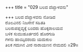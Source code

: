 +++
title = "029 ಬಲದ ದೆಖ್ಖಾಳವನು"

+++
ಬಲದ ದೆಖ್ಖಾಳವನು ನೋಡಿದ   
ರೊಲವಿನಲಿ ನಿಜಸೇನೆ ಸಹಿತತಿ   
ಬಲರುಪಪ್ಲವ್ಯಕ್ಕೆ ಬಂದರು ಹೊಕ್ಕರಾಲಯವ   
ಬಳಿಕ ಸುಮುಹೂರ್ತದಲಿ ಹೊರಗುಡಿ   
ಗಳನು ಹಾಯ್ಕಿದರಂದು ಯದುಕುಲ   
ತಿಲಕ ಗದುಗಿನ ವೀರ ನಾರಾಯಣನ ನೇಮದಲಿ   ॥29॥
